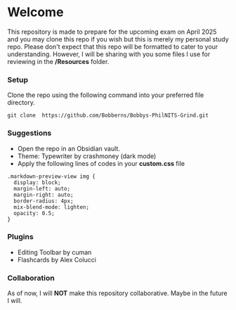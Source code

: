 # Welcome

This repository is made to prepare for the upcoming exam on April 2025 and you may clone this repo if you wish but this is merely my personal study repo. Please don't expect that this repo will be formatted to cater to your understanding. However, I will be sharing with you some files I use for reviewing in the **/Resources** folder.

### Setup
Clone the repo using the following command into your preferred file directory.
```
git clone  https://github.com/Bobberns/Bobbys-PhilNITS-Grind.git
```
### Suggestions
- Open the repo in an Obsidian vault.
- Theme: Typewriter by crashmoney (dark mode)
- Apply the following lines of codes in your **custom.css** file
```
.markdown-preview-view img {
  display: block;
  margin-left: auto;
  margin-right: auto;
  border-radius: 4px;
  mix-blend-mode: lighten;
  opacity: 0.5;
}
```

### Plugins
- Editing Toolbar by cuman
- Flashcards by Alex Colucci

### Collaboration
As of now, I will **NOT** make this repository collaborative. Maybe in the future I will.
